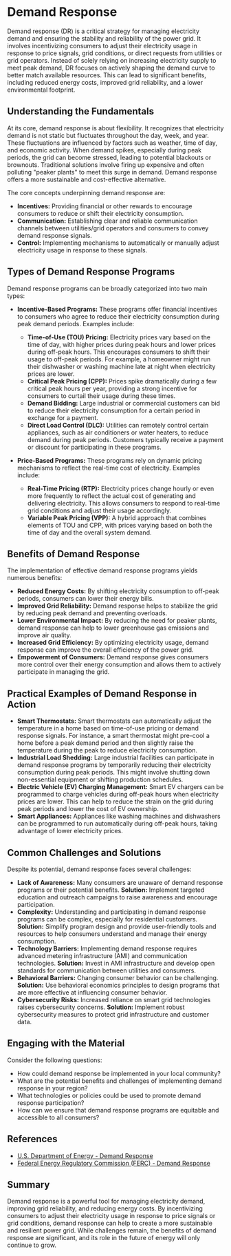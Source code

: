 # Demand Response

Demand response (DR) is a critical strategy for managing electricity demand and ensuring the stability and reliability of the power grid. It involves incentivizing consumers to adjust their electricity usage in response to price signals, grid conditions, or direct requests from utilities or grid operators. Instead of solely relying on increasing electricity supply to meet peak demand, DR focuses on actively shaping the demand curve to better match available resources. This can lead to significant benefits, including reduced energy costs, improved grid reliability, and a lower environmental footprint.

## Understanding the Fundamentals

At its core, demand response is about flexibility. It recognizes that electricity demand is not static but fluctuates throughout the day, week, and year. These fluctuations are influenced by factors such as weather, time of day, and economic activity. When demand spikes, especially during peak periods, the grid can become stressed, leading to potential blackouts or brownouts. Traditional solutions involve firing up expensive and often polluting "peaker plants" to meet this surge in demand. Demand response offers a more sustainable and cost-effective alternative.

The core concepts underpinning demand response are:

*   **Incentives:** Providing financial or other rewards to encourage consumers to reduce or shift their electricity consumption.
*   **Communication:** Establishing clear and reliable communication channels between utilities/grid operators and consumers to convey demand response signals.
*   **Control:** Implementing mechanisms to automatically or manually adjust electricity usage in response to these signals.

## Types of Demand Response Programs

Demand response programs can be broadly categorized into two main types:

*   **Incentive-Based Programs:** These programs offer financial incentives to consumers who agree to reduce their electricity consumption during peak demand periods. Examples include:

    *   **Time-of-Use (TOU) Pricing:** Electricity prices vary based on the time of day, with higher prices during peak hours and lower prices during off-peak hours. This encourages consumers to shift their usage to off-peak periods. For example, a homeowner might run their dishwasher or washing machine late at night when electricity prices are lower.
    *   **Critical Peak Pricing (CPP):** Prices spike dramatically during a few critical peak hours per year, providing a strong incentive for consumers to curtail their usage during these times.
    *   **Demand Bidding:** Large industrial or commercial customers can bid to reduce their electricity consumption for a certain period in exchange for a payment.
    *   **Direct Load Control (DLC):** Utilities can remotely control certain appliances, such as air conditioners or water heaters, to reduce demand during peak periods. Customers typically receive a payment or discount for participating in these programs.

*   **Price-Based Programs:** These programs rely on dynamic pricing mechanisms to reflect the real-time cost of electricity. Examples include:

    *   **Real-Time Pricing (RTP):** Electricity prices change hourly or even more frequently to reflect the actual cost of generating and delivering electricity. This allows consumers to respond to real-time grid conditions and adjust their usage accordingly.
    *   **Variable Peak Pricing (VPP):** A hybrid approach that combines elements of TOU and CPP, with prices varying based on both the time of day and the overall system demand.

## Benefits of Demand Response

The implementation of effective demand response programs yields numerous benefits:

*   **Reduced Energy Costs:** By shifting electricity consumption to off-peak periods, consumers can lower their energy bills.
*   **Improved Grid Reliability:** Demand response helps to stabilize the grid by reducing peak demand and preventing overloads.
*   **Lower Environmental Impact:** By reducing the need for peaker plants, demand response can help to lower greenhouse gas emissions and improve air quality.
*   **Increased Grid Efficiency:** By optimizing electricity usage, demand response can improve the overall efficiency of the power grid.
*   **Empowerment of Consumers:** Demand response gives consumers more control over their energy consumption and allows them to actively participate in managing the grid.

## Practical Examples of Demand Response in Action

*   **Smart Thermostats:** Smart thermostats can automatically adjust the temperature in a home based on time-of-use pricing or demand response signals. For instance, a smart thermostat might pre-cool a home before a peak demand period and then slightly raise the temperature during the peak to reduce electricity consumption.
*   **Industrial Load Shedding:** Large industrial facilities can participate in demand response programs by temporarily reducing their electricity consumption during peak periods. This might involve shutting down non-essential equipment or shifting production schedules.
*   **Electric Vehicle (EV) Charging Management:** Smart EV chargers can be programmed to charge vehicles during off-peak hours when electricity prices are lower. This can help to reduce the strain on the grid during peak periods and lower the cost of EV ownership.
*   **Smart Appliances:** Appliances like washing machines and dishwashers can be programmed to run automatically during off-peak hours, taking advantage of lower electricity prices.

## Common Challenges and Solutions

Despite its potential, demand response faces several challenges:

*   **Lack of Awareness:** Many consumers are unaware of demand response programs or their potential benefits. **Solution:** Implement targeted education and outreach campaigns to raise awareness and encourage participation.
*   **Complexity:** Understanding and participating in demand response programs can be complex, especially for residential customers. **Solution:** Simplify program design and provide user-friendly tools and resources to help consumers understand and manage their energy consumption.
*   **Technology Barriers:** Implementing demand response requires advanced metering infrastructure (AMI) and communication technologies. **Solution:** Invest in AMI infrastructure and develop open standards for communication between utilities and consumers.
*   **Behavioral Barriers:** Changing consumer behavior can be challenging. **Solution:** Use behavioral economics principles to design programs that are more effective at influencing consumer behavior.
*   **Cybersecurity Risks:** Increased reliance on smart grid technologies raises cybersecurity concerns. **Solution:** Implement robust cybersecurity measures to protect grid infrastructure and customer data.

## Engaging with the Material

Consider the following questions:

*   How could demand response be implemented in your local community?
*   What are the potential benefits and challenges of implementing demand response in your region?
*   What technologies or policies could be used to promote demand response participation?
*   How can we ensure that demand response programs are equitable and accessible to all consumers?

## References

*   [U.S. Department of Energy - Demand Response](https://www.energy.gov/oe/activities-areas/grid-modernization/demand-response)
*   [Federal Energy Regulatory Commission (FERC) - Demand Response](https://www.ferc.gov/industries-data/electric/demand-response)

## Summary

Demand response is a powerful tool for managing electricity demand, improving grid reliability, and reducing energy costs. By incentivizing consumers to adjust their electricity usage in response to price signals or grid conditions, demand response can help to create a more sustainable and resilient power grid. While challenges remain, the benefits of demand response are significant, and its role in the future of energy will only continue to grow.